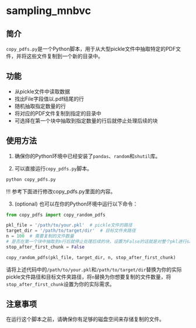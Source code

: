 # sampling_mnbvc

## 简介

`copy_pdfs.py`是一个Python脚本，用于从大型pickle文件中抽取特定的PDF文件，并将这些文件复制到一个新的目录中。

## 功能

- 从pickle文件中读取数据
- 找出File字段值以.pdf结尾的行
- 随机抽取指定数量的行
- 将对应的PDF文件复制到指定的目录中
- 可选择在第一个块中抽取到指定数量的行后就停止处理后续的块

## 使用方法

1. 确保你的Python环境中已经安装了`pandas`、`random`和`shutil`库。

2. 可以直接运行`copy_pdfs.py`脚本。

```bash
python copy_pdfs.py
```

!!! 参考下面进行修改copy_pdfs.py里面的内容。

3. (optional) 也可以在你的Python环境中运行以下命令：

```python
from copy_pdfs import copy_random_pdfs

pkl_file = '/path/to/your.pkl'  # pickle文件的路径
target_dir = '/path/to/target/dir'  # 目标文件夹路径
n = 100  # 需要复制的文件数量
# 是否在第一个块中抽取到n行后就停止处理后续的块，设置为False的话就是对整个pkl进行sampling
stop_after_first_chunk = False 

copy_random_pdfs(pkl_file, target_dir, n, stop_after_first_chunk)
```

请将上述代码中的`/path/to/your.pkl`和`/path/to/target/dir`替换为你的实际pickle文件路径和目标文件夹路径，将`n`替换为你想要复制的文件数量，将`stop_after_first_chunk`设置为你的实际需求。

## 注意事项

在运行这个脚本之前，请确保你有足够的磁盘空间来存储复制的文件。
